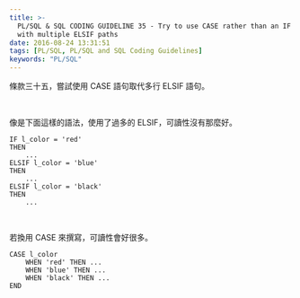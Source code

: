 ```yaml
---
title: >-
  PL/SQL & SQL CODING GUIDELINE 35 - Try to use CASE rather than an IF statement
  with multiple ELSIF paths
date: 2016-08-24 13:31:51
tags: [PL/SQL, PL/SQL and SQL Coding Guidelines]
keywords: "PL/SQL"
---
```


條款三十五，嘗試使用 CASE 語句取代多行 ELSIF 語句。  

<!-- More -->

<br/>


像是下面這樣的語法，使用了過多的 ELSIF，可讀性沒有那麼好。  

```psql
IF l_color = 'red' 
THEN 
    ... 
ELSIF l_color = 'blue' 
THEN 
    ... 
ELSIF l_color = 'black' 
THEN 
    ...
```

<br/>


若換用 CASE 來撰寫，可讀性會好很多。  

```psql	
CASE l_color 
    WHEN 'red' THEN ... 
    WHEN 'blue' THEN ... 
    WHEN 'black' THEN ... 
END
```